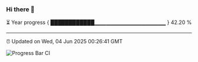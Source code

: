 ### Hi there 👋

⏳ Year progress { ████████████▁▁▁▁▁▁▁▁▁▁▁▁▁▁▁▁▁▁ } 42.20 %

---

⏰ Updated on Wed, 04 Jun 2025 00:26:41 GMT

![Progress Bar CI](https://github.com/liununu/liununu/workflows/Progress%20Bar%20CI/badge.svg)
